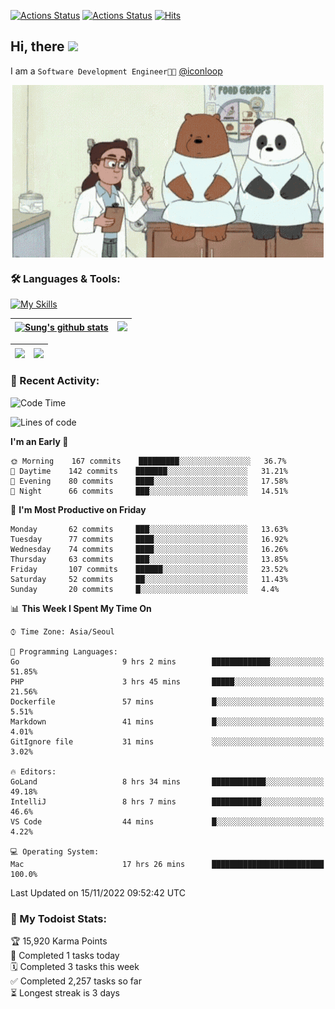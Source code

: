 
[![Actions Status](https://github.com/ddok2/ddok2/workflows/Todoist%20Readme/badge.svg)](https://github.com/ddok2/ddok2/actions)
[![Actions Status](https://github.com/ddok2/ddok2/workflows/wakatime-stats/badge.svg)](https://github.com/ddok2/ddok2/actions)
[![Hits](https://hits.seeyoufarm.com/api/count/incr/badge.svg?url=https%3A%2F%2Fgithub.com%2Fddok2&count_bg=%23FF9595&title_bg=%23555555&icon=github.svg&icon_color=%23FFFFFF&title=hits&edge_flat=false)](https://hits.seeyoufarm.com)

<!-- ![visitors](https://visitor-badge.laobi.icu/badge?page_id=ddok2.ddok2) -->
## Hi, there <img src="https://raw.githubusercontent.com/MartinHeinz/MartinHeinz/master/wave.gif" width="3%">

I am a `Software Development Engineer🧑‍💻` [@iconloop](https://github.com/iconloop)


<p align="center">
    <img align="center" alt="GIF" src="img/debugging.gif" />
</p>


### 🛠 Languages & Tools:

[![My Skills](https://skillicons.dev/icons?i=go,js,ts,py,express,react,svelte,jquery,pug,mongodb,mysql,redis,aws,docker,kubernetes)](https://skillicons.dev)


| <a href="https://github-readme-stats.vercel.app/api?username=ddok2&show_icons=true&include_all_commits=true&count_private=true&theme=buefy&hide_border=true"><img align="center" src="https://github-readme-stats.vercel.app/api?username=ddok2&show_icons=true&include_all_commits=true&count_private=true&theme=buefy&hide_border=true" alt="Sung's github stats" /></a> | <a href="https://github.com/ddok2"><img src="http://github-readme-streak-stats.herokuapp.com?user=ddok2&hide_border=true" /></a> |
| ------------- |------------- |


| <a href="https://github.com/ddok2"><img align="center" src="https://github-readme-stats.vercel.app/api/top-langs/?username=ddok2&theme=buefy&hide=html,css&hide_border=true" /></a> | <a href="https://github.com/ddok2"><img align="center" src="https://activity-graph.herokuapp.com/graph?username=ddok2&theme=github&hide_border=true" height="250" /></a> |
| ------------- |--------------------------------------------------------------------------------------------------------------------------------------------------------------------------|


<!-- <details open>
    <summary>📈 My GitHub Stats</summary>
    <p align="center">
        <a href="https://github.com/ddok2">
            <img align="center" src="https://github-readme-stats.vercel.app/api?username=ddok2&show_icons=true&include_all_commits=true&count_private=true&theme=buefy&hide_border=true" alt="Sung's github stats" />
        </a>
    </p>
</details>
<details>
    <summary>💬 Top Languages</summary>
    <p align="center"> 
        <a href="https://github.com/ddok2">
            <img align="center" src="https://github-readme-stats.vercel.app/api/top-langs/?username=ddok2&layout=compact&theme=buefy&hide=html,css&hide_border=true" />
        </a>
    </p>
</details> -->


### 🌈 Recent Activity:
<!--START_SECTION:waka-->
![Code Time](http://img.shields.io/badge/Code%20Time-1%2C859%20hrs%2043%20mins-blue)

![Lines of code](https://img.shields.io/badge/From%20Hello%20World%20I%27ve%20Written-2%20Million%20lines%20of%20code-blue)

**I'm an Early 🐤** 

```text
🌞 Morning    167 commits    █████████░░░░░░░░░░░░░░░░   36.7% 
🌆 Daytime    142 commits    ███████░░░░░░░░░░░░░░░░░░   31.21% 
🌃 Evening    80 commits     ████░░░░░░░░░░░░░░░░░░░░░   17.58% 
🌙 Night      66 commits     ███░░░░░░░░░░░░░░░░░░░░░░   14.51%

```
📅 **I'm Most Productive on Friday** 

```text
Monday       62 commits     ███░░░░░░░░░░░░░░░░░░░░░░   13.63% 
Tuesday      77 commits     ████░░░░░░░░░░░░░░░░░░░░░   16.92% 
Wednesday    74 commits     ████░░░░░░░░░░░░░░░░░░░░░   16.26% 
Thursday     63 commits     ███░░░░░░░░░░░░░░░░░░░░░░   13.85% 
Friday       107 commits    ██████░░░░░░░░░░░░░░░░░░░   23.52% 
Saturday     52 commits     ██░░░░░░░░░░░░░░░░░░░░░░░   11.43% 
Sunday       20 commits     █░░░░░░░░░░░░░░░░░░░░░░░░   4.4%

```


📊 **This Week I Spent My Time On** 

```text
⌚︎ Time Zone: Asia/Seoul

💬 Programming Languages: 
Go                       9 hrs 2 mins        █████████████░░░░░░░░░░░░   51.85% 
PHP                      3 hrs 45 mins       █████░░░░░░░░░░░░░░░░░░░░   21.56% 
Dockerfile               57 mins             █░░░░░░░░░░░░░░░░░░░░░░░░   5.51% 
Markdown                 41 mins             █░░░░░░░░░░░░░░░░░░░░░░░░   4.01% 
GitIgnore file           31 mins             ░░░░░░░░░░░░░░░░░░░░░░░░░   3.02%

🔥 Editors: 
GoLand                   8 hrs 34 mins       ████████████░░░░░░░░░░░░░   49.18% 
IntelliJ                 8 hrs 7 mins        ███████████░░░░░░░░░░░░░░   46.6% 
VS Code                  44 mins             █░░░░░░░░░░░░░░░░░░░░░░░░   4.22%

💻 Operating System: 
Mac                      17 hrs 26 mins      █████████████████████████   100.0%

```


 Last Updated on 15/11/2022 09:52:42 UTC
<!--END_SECTION:waka-->

### 🚧 My Todoist Stats:
<!-- TODO-IST:START -->
🏆  15,920 Karma Points           
🌸  Completed 1 tasks today           
🗓  Completed 3 tasks this week           
✅  Completed 2,257 tasks so far           
⏳  Longest streak is 3 days
<!-- TODO-IST:END -->

